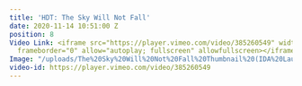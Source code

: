 ```yaml
---
title: 'HDT: The Sky Will Not Fall'
date: 2020-11-14 10:51:00 Z
position: 8
Video Link: <iframe src="https://player.vimeo.com/video/385260549" width="640" height="360"
  frameborder="0" allow="autoplay; fullscreen" allowfullscreen></iframe>
Image: "/uploads/The%20Sky%20Will%20Not%20Fall%20Thumbnail%20(IDA%20Laurels).jpg"
video-id: https://player.vimeo.com/video/385260549
---
```


